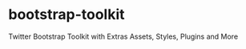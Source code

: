 bootstrap-toolkit
=================

Twitter Bootstrap Toolkit with Extras Assets, Styles, Plugins and More